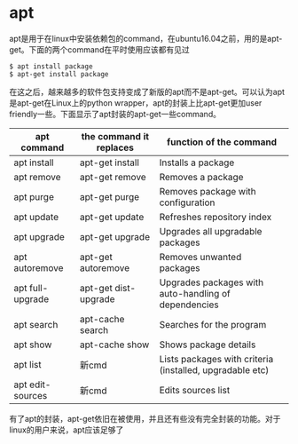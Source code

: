 # apt
apt是用于在linux中安装依赖包的command，在ubuntu16.04之前，用的是apt-get。下面的两个command在平时使用应该都有见过
```
$ apt install package
$ apt-get install package
```
在这之后，越来越多的软件包支持变成了新版的apt而不是apt-get。可以认为apt是apt-get在Linux上的python wrapper，apt的封装上比apt-get更加user friendly一些。下面显示了apt封装的apt-get一些command。

|  apt command |  the command it replaces |  function of the command |
|---|---|---|
| apt install	| apt-get install	| Installs a package  |
| apt remove	| apt-get remove	| Removes a package  |
| apt purge	  | apt-get purge	  | Removes package with configuration  |
| apt update	| apt-get update	| Refreshes repository index |
| apt upgrade	| apt-get upgrade	| Upgrades all upgradable packages |
| apt autoremove |	apt-get autoremove	| Removes unwanted packages |
| apt full-upgrade	| apt-get dist-upgrade |	Upgrades packages with auto-handling of dependencies |
| apt search	| apt-cache search	| Searches for the program |
| apt show	| apt-cache show	| Shows package details |
| apt list	| 新cmd | Lists packages with criteria (installed, upgradable etc) |
| apt edit-sources	| 新cmd | Edits sources list |
有了apt的封装，apt-get依旧在被使用，并且还有些没有完全封装的功能。对于linux的用户来说，apt应该足够了
